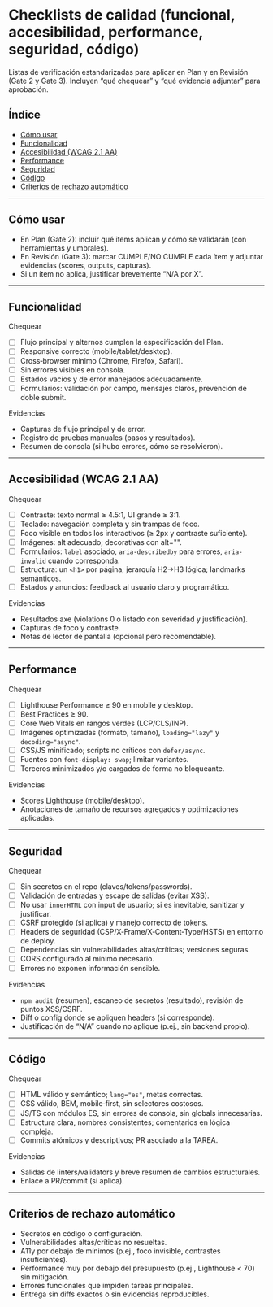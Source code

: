 # Checklists de calidad (funcional, accesibilidad, performance, seguridad, código)

Listas de verificación estandarizadas para aplicar en Plan y en Revisión (Gate 2 y Gate 3). Incluyen “qué chequear” y “qué evidencia adjuntar” para aprobación.

## Índice
- [Cómo usar](#cómo-usar)
- [Funcionalidad](#funcionalidad)
- [Accesibilidad (WCAG 2.1 AA)](#accesibilidad-wcag-21-aa)
- [Performance](#performance)
- [Seguridad](#seguridad)
- [Código](#código)
- [Criterios de rechazo automático](#criterios-de-rechazo-automático)

---

## Cómo usar
- En Plan (Gate 2): incluir qué items aplican y cómo se validarán (con herramientas y umbrales).  
- En Revisión (Gate 3): marcar CUMPLE/NO CUMPLE cada ítem y adjuntar evidencias (scores, outputs, capturas).  
- Si un ítem no aplica, justificar brevemente “N/A por X”.

---

## Funcionalidad
Chequear
- [ ] Flujo principal y alternos cumplen la especificación del Plan.  
- [ ] Responsive correcto (mobile/tablet/desktop).  
- [ ] Cross‑browser mínimo (Chrome, Firefox, Safari).  
- [ ] Sin errores visibles en consola.  
- [ ] Estados vacíos y de error manejados adecuadamente.  
- [ ] Formularios: validación por campo, mensajes claros, prevención de doble submit.

Evidencias
- Capturas de flujo principal y de error.  
- Registro de pruebas manuales (pasos y resultados).  
- Resumen de consola (si hubo errores, cómo se resolvieron).

---

## Accesibilidad (WCAG 2.1 AA)
Chequear
- [ ] Contraste: texto normal ≥ 4.5:1, UI grande ≥ 3:1.  
- [ ] Teclado: navegación completa y sin trampas de foco.  
- [ ] Foco visible en todos los interactivos (≥ 2px y contraste suficiente).  
- [ ] Imágenes: alt adecuado; decorativas con alt="".  
- [ ] Formularios: `label` asociado, `aria-describedby` para errores, `aria-invalid` cuando corresponda.  
- [ ] Estructura: un `<h1>` por página; jerarquía H2→H3 lógica; landmarks semánticos.  
- [ ] Estados y anuncios: feedback al usuario claro y programático.

Evidencias
- Resultados axe (violations 0 o listado con severidad y justificación).  
- Capturas de foco y contraste.  
- Notas de lector de pantalla (opcional pero recomendable).

---

## Performance
Chequear
- [ ] Lighthouse Performance ≥ 90 en mobile y desktop.  
- [ ] Best Practices ≥ 90.  
- [ ] Core Web Vitals en rangos verdes (LCP/CLS/INP).  
- [ ] Imágenes optimizadas (formato, tamaño), `loading="lazy"` y `decoding="async"`.  
- [ ] CSS/JS minificado; scripts no críticos con `defer/async`.  
- [ ] Fuentes con `font-display: swap`; limitar variantes.  
- [ ] Terceros minimizados y/o cargados de forma no bloqueante.

Evidencias
- Scores Lighthouse (mobile/desktop).  
- Anotaciones de tamaño de recursos agregados y optimizaciones aplicadas.

---

## Seguridad
Chequear
- [ ] Sin secretos en el repo (claves/tokens/passwords).  
- [ ] Validación de entradas y escape de salidas (evitar XSS).  
- [ ] No usar `innerHTML` con input de usuario; si es inevitable, sanitizar y justificar.  
- [ ] CSRF protegido (si aplica) y manejo correcto de tokens.  
- [ ] Headers de seguridad (CSP/X‑Frame/X‑Content‑Type/HSTS) en entorno de deploy.  
- [ ] Dependencias sin vulnerabilidades altas/críticas; versiones seguras.  
- [ ] CORS configurado al mínimo necesario.  
- [ ] Errores no exponen información sensible.

Evidencias
- `npm audit` (resumen), escaneo de secretos (resultado), revisión de puntos XSS/CSRF.  
- Diff o config donde se apliquen headers (si corresponde).  
- Justificación de “N/A” cuando no aplique (p.ej., sin backend propio).

---

## Código
Chequear
- [ ] HTML válido y semántico; `lang="es"`, metas correctas.  
- [ ] CSS válido, BEM, mobile‑first, sin selectores costosos.  
- [ ] JS/TS con módulos ES, sin errores de consola, sin globals innecesarias.  
- [ ] Estructura clara, nombres consistentes; comentarios en lógica compleja.  
- [ ] Commits atómicos y descriptivos; PR asociado a la TAREA.

Evidencias
- Salidas de linters/validators y breve resumen de cambios estructurales.  
- Enlace a PR/commit (si aplica).

---

## Criterios de rechazo automático
- Secretos en código o configuración.  
- Vulnerabilidades altas/críticas no resueltas.  
- A11y por debajo de mínimos (p.ej., foco invisible, contrastes insuficientes).  
- Performance muy por debajo del presupuesto (p.ej., Lighthouse < 70) sin mitigación.  
- Errores funcionales que impiden tareas principales.  
- Entrega sin diffs exactos o sin evidencias reproducibles.
